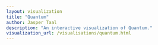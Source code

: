 ```yaml
---
layout: visualization
title: "Quantum"
author: Jasper Taal
description: "An interactive visualization of Quantum."
visualization_url: /visualisations/quantum.html
---
```

